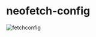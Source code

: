 # neofetch-config

![fetchconfig](https://github.com/user-attachments/assets/a2f04309-ac1e-43f9-97d2-361702e392d3)
